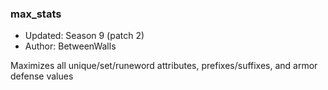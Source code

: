 ### max_stats

* Updated: Season 9 (patch 2)
* Author: BetweenWalls

Maximizes all unique/set/runeword attributes, prefixes/suffixes, and armor defense values